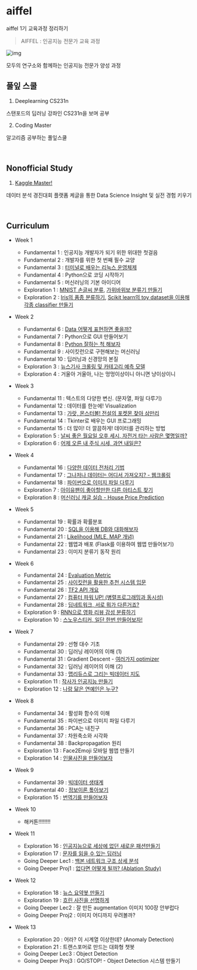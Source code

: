 # aiffel
aiffel 1기 교육과정 정리하기

> AIFFEL : 인공지능 전문가 교육 과정

![img](asset/aiffel.png)


모두의 연구소와 함께하는 인공지능 전문가 양성 과정




## 풀잎 스쿨

1. Deeplearning CS231n

스탠포드의 딥러닝 강좌인 CS231n을 보며 공부

2. Coding Master

알고리즘 공부하는 풀잎스쿨

<br/>


## Nonofficial Study

1. [Kaggle Master!](./kaggle_study/README.md)

데이터 분석 경진대회 플랫폼 케글을 통한 Data Science Insight 및 실전 경험 키우기



<br/>


## Curriculum 

- Week 1
    - Fundamental 1 : 인공지능 개발자가 되기 위한 위대한 첫걸음
    - Fundamental 2 : 개발자를 위한 첫 번째 필수 교양
    - Fundamental 3 : [터미널로 배우는 리눅스 운영체제](./Week1/Fundamental34.md)
    - Fundamental 4 : Python으로 코딩 시작하기
    - Fundamental 5 : 머신러닝의 기본 아이디어
    - Exploration 1 : [MNIST 손글씨 분류](./Week1/Mnist-practice.ipynb), [가위바위보 분류기 만들기](./Week1/Rock-Scissor-Paper.ipynb)
    - Exploration 2 : [Iris의 품종 분류하기](./Week1/Iris-classifier.ipynb), [Scikit learn의 toy dataset을 이용해 각종 classifier 만들기](./Week1/sklearn-toy-dataset-classifier.ipynb)

- Week 2
    - Fundamental 6 : [Data 어떻게 표현하면 좋을까?](./Week2/fundamental6.md)
    - Fundamental 7 : Python으로 GUI 만들어보기
    - Fundamental 8 : [Python 잘하는 척 해보자](./Week2/fundamental8.md)
    - Fundamental 9 : 사이킷런으로 구현해보는 머신러닝
    - Fundamental 10 : 딥러닝과 신경망의 본질
    - Exploration 3 : [뉴스기사 크롤링 및 카테고리 예측 모델](./Week2/Exploration3-NewsCrawling.ipynb)
    - Exploration 4 : 거울아 거울아, 나는 멍멍이상이니 아니면 냥이상이니

- Week 3
    - Fundamental 11 : 텍스트의 다양한 변신. (문자열, 파일 다루기)
    - Fundamental 12 : 데이터를 한눈에! Visualization
    - Fundamental 13 : [가랏, 몬스터볼! 전설의 포켓몬 찾아 삼만리](./Week3/Fundamental13-Pokemon.ipynb)
    - Fundamental 14 : Tkinter로 배우는 GUI 프로그래밍
    - Fundamental 15 : 더 많이! 더 깔끔하게! 데이터를 관리하는 방법
    - Exploration 5 : [날씨 좋은 월요일 오후 세시, 자전거 타는 사람은 몇명일까?](./Week3/Exploration5(4)-bike-regression.ipynb)
    - Exploration 6 : [어제 오른 내 주식 시세, 과연 내일은?](./Week3/Exploration6(1).ipynb)

- Week 4
    - Fundamental 16 : [다양한 데이터 전처리 기법](./Week4/Fundamental16.ipynb)
    - Fundamental 17 : [그나저나 데이터는 어디서 가져오지? - 웹크롤링](./Week4/Fundamental17.ipynb)
    - Fundamental 18 : [파이썬으로 이미지 파일 다루기](./Week4/Fundamental18.ipynb)
    - Exploration 7 : [아이유팬이 좋아할만한 다른 아티스트 찾기](./Week4/Exploration7\(1\).ipynb)
    - Exploration 8 : [머신러닝 캐글 실습 - House Price Prediction](./Week4/Exploration8\(1\).ipynb)

- Week 5
    - Fundamental 19 : 확률과 확률분포
    - Fundamental 20 : [SQL을 이용해 DB와 대화해보자](./Week5/Fundamental20.ipynb)
    - Fundamental 21 : [Likelihood (MLE. MAP 개념)](./Week5/Fundamental21.ipynb)
    - Fundamental 22 : 웹앱과 배포 (Flask를 이용하여 웹앱 만들어보기)
    - Fundamental 23 : 이미지 분류기 동작 원리

- Week 6
    - Fundamental 24 : [Evaluation Metric](./Week6/Fundamental24.ipynb)
    - Fundamental 25 : [사이킷런을 활용한 추천 시스템 입문](./Week6/Fundamental25.ipynb)
    - Fundamental 26 : [TF2 API 개요](./Week6/Fundamental26.ipynb)
    - Fundamental 27 : [컴퓨터 파워 UP! (병렬프로그래밍과 동시성)](./Week6/Fundamental27.ipynb)
    - Fundamental 28 : [딥네트워크, 서로 뭐가 다른거죠?](./Week6/Fundamental28.ipynb)
    - Exploration 9 : [RNN으로 영화 리뷰 감성 분류하기](./Week6/Exploration9\(1\).ipynb)
    - Exploration 10 : [스노우스티커, 일단 한번 만들어보자!](./Week6/Exploration10\(1\).ipynb)

- Week 7
    - Fundamental 29 : 선형 대수 기초
    - Fundamental 30 : 딥러닝 레이어의 이해 (1)
    - Fundamental 31 : Gradient Descent - [여러가지 optimizer](./Week7/Fundamental31.md)
    - Fundamental 32 : 딥러닝 레이어의 이해 (2)
    - Fundamental 33 : [맵리듀스로 그리는 빅데이터 지도](./Week7/Fundamental33.ipynb)
    - Exploration 11 : [작사가 인공지능 만들기](./Week7/Exploration11\(1\).ipynb)
    - Exploration 12 : [나랑 닮은 연예인은 누구?](./Week7/Exploration12\(2\).ipynb)

- Week 8
    - Fundamental 34 : 활성화 함수의 이해
    - Fundamental 35 : 파이썬으로 이미지 파일 다루기
    - Fundamental 36 : PCA는 내친구
    - Fundamental 37 : 차원축소와 시각화
    - Fundamental 38 : Backpropagation 원리
    - Exploration 13 : Face2Emoji 모바일 웹앱 만들기
    - Exploration 14 : [인물사진을 만들어보자](./Week8/Exploration14\(1\).ipynb)

- Week 9
    - Fundamental 39 : [빅데이터 생태계](./Week8/Fundamental39\(4\).ipynb)
    - Fundamental 40 : [정보이론 톺아보기](./Week9/Fundamental40.ipynb)
    - Exploration 15 : [번역기를 만들어보자](./Week9/Exploration15\(1\).ipynb)

- Week 10
    - 해커톤!!!!!!!!

- Week 11
    - Exploration 16 : [인공지능으로 세상에 없던 새로운 패션만들기](./Week10/Exploration16\(2\).ipynb)
    - Exploration 17 : [문자를 읽을 수 있는 딥러닝](./Week10/Exploration17\(1\).ipynb)
    - Going Deeper Lec1 : [백본 네트워크 구조 상세 분석]()
    - Going Deeper Proj1 : [없다면 어떻게 될까? (Ablation Study)]()

- Week 12
    - Exploration 18 : [뉴스 요약봇 만들기](./Week11/Exploration18\(1\).ipynb)
    - Exploration 19 : [흐린 사진을 선명하게](./Week11/Exploration19\(1\).ipynb)
    - Going Deeper Lec2 : 잘 만든 augmentation 이미지 100장 안부럽다
    - Going Deeper Proj2 : 이미지 어디까지 우려볼까?

- Week 13
    - Exploration 20 : 어라? 이 시계열 이상한데? (Anomaly Detection)
    - Exploration 21 : 트랜스포머로 만드는 대화형 챗봇
    - Going Deeper Lec3 : Object Detection
    - Going Deeper Proj3 : GO/STOP! - Object Detection 시스템 만들기